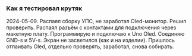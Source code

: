 ### Как я тестировал крутяк

2024-05-09. Распаял сборку УПС, не заработал Oled-монитор. Решил проверить. Распаял разъём с контактами для подключения через макетную плату. Программирую и подключаю к Uno Oled. Соединяю GND-s и 5V-s. Экран не засветился (как и на изделии). Пришлось отпаивать Oled, отдельно проверять, заработал, снова собирать.																																																																																																																		 
